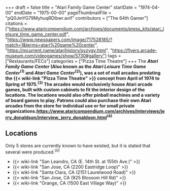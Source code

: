 +++
draft = false
title = "Atari Family Game Center"
startDate = "1974-04-00"
endDate = "1975-00-00"
pageThumbnailFile = "pQ0JmYG79MyhuqRDlbwr.avif"
contributors = ["The 64th Gamer"]
citations = ["https://www.ataricompendium.com/archives/documents/press_kits/atari_leisure_time_game_center.pdf", "https://www.newspapers.com/image/717528185/?match=1&terms=atari%20game%20center", "https://mcurrent.name/atarihistory/syzygy.html", "https://flyers.arcade-museum.com/videogames/show/5730#gallery"]
tags = ["Restaurants/FECs"]
categories = ["Pizza Time Theatre"]
+++
The ***Atari Family Game Center* (Also known as the ***Atari Leisure Time Game Center*<sup>(1)</sup> and ***Atari Game Center*<sup>(2)</sup>), was a set of mall arcades predating the {{< wiki-link "Pizza Time Theatre" >}} concept from April of 1974 to Spring of 1975.<sup>(3)</sup>
The arcades would exclusively house Atari arcade games, built with custom cabinets to fit the interior design of the locations. The locations would also offer pinball machines and a variety of board games to play. Patrons could also purchase their own Atari arcades from the store for individual use or for small private organizations.https://www.ataricompendium.com/archives/interviews/jerry_donaldson/interview_jerry_donaldson.html<sup>(4)</sup>******

## Locations

Only 5 stores are currently known to have existed, but it is stated that several were produced.<sup>(0)</sup>

- {{< wiki-link "San Leandro, CA (E. 14th St. at 155th Ave.)" >}}
- {{< wiki-link "San Jose, CA (2200 Eastridge Loop)" >}}
- {{< wiki-link "Santa Clara, CA (2151 Laurelwood Road)" >}}
- {{< wiki-link "San Jose, CA (925 Blossom Hill Rd)" >}}
- {{< wiki-link "Orange, CA (1500 East Village Way)" >}}
